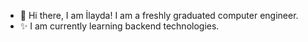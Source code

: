 - 👋 Hi there, I am İlayda! I am a freshly graduated computer engineer.
- ✨ I am currently learning backend technologies.


<!---
ilaydasoz/ilaydasoz is a ✨ special ✨ repository because its `README.md` (this file) appears on your GitHub profile.
You can click the Preview link to take a look at your changes.
--->
